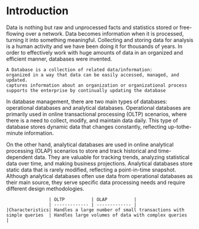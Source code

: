 # Introduction
Data is nothing but raw and unprocessed facts and statistics stored or free-flowing over a network. Data
becomes information when it is processed, turning it into something meaningful. Collecting and storing data for analysis is a
human activity and we have been doing it for thousands of years. In order to effectively work with huge amounts of data in an
organized and efficient manner, databases were invented.
```
A Database is a collection of related data/information:
organized in a way that data can be easily accessed, managed, and updated.
captures information about an organization or organizational process
supports the enterprise by continually updating the database
```
In database management, there are two main types of databases: operational databases and analytical databases.
Operational databases are primarily used in online transactional processing (OLTP) scenarios, where there is a need to
collect, modify, and maintain data daily. This type of database stores dynamic data that changes constantly, reflecting up-tothe-
minute information.

On the other hand, analytical databases are used in online analytical processing (OLAP) scenarios to store and track
historical and time-dependent data. They are valuable for tracking trends, analyzing statistical data over time, and making
business projections. Analytical databases store static data that is rarely modified, reflecting a point-in-time snapshot.
Although analytical databases often use data from operational databases as their main source, they serve specific data
processing needs and require different design methodologies.

```
                | OLTP          | OLAP          |
                | ------------- | ------------- |
|Characteristics| Handles a large number of small transactions with simple queries  | Handles large volumes of data with complex queries  |

```


